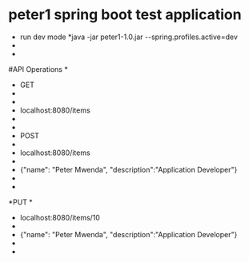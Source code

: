 # peter1 spring boot test application
* run dev mode
*java -jar peter1-1.0.jar --spring.profiles.active=dev
*
*
#API Operations
*
* GET
*
*
* localhost:8080/items
*
*
* POST
*
* localhost:8080/items
*
* {"name": "Peter Mwenda", "description":"Application Developer"}
*
*
*PUT
*
* localhost:8080/items/10
*
* {"name": "Peter Mwenda", "description":"Application Developer"}
*
*